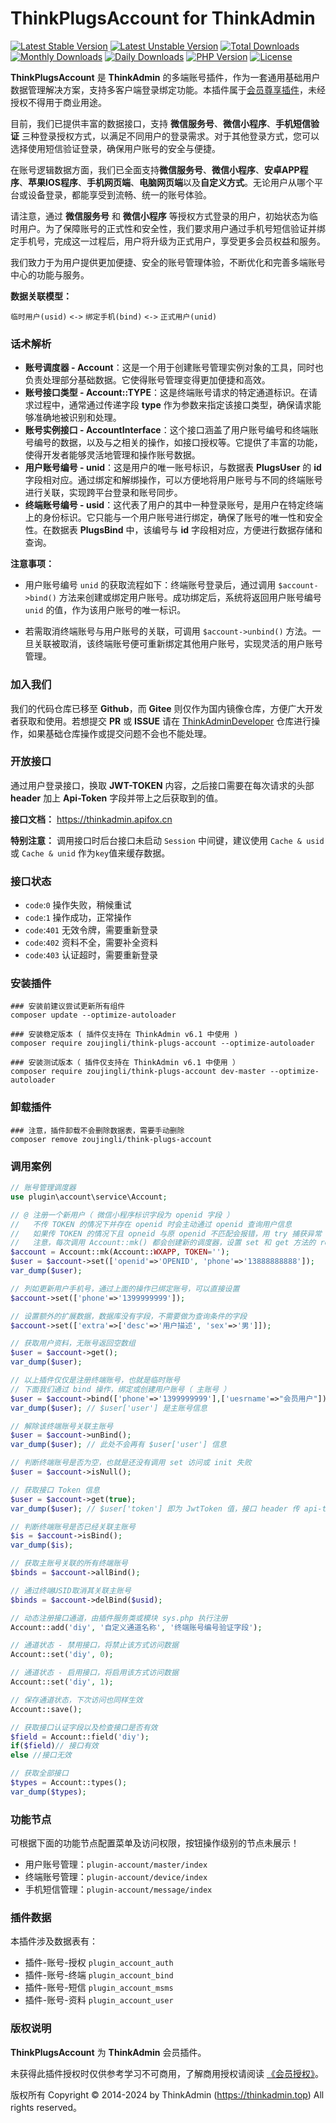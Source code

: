 # ThinkPlugsAccount for ThinkAdmin

[![Latest Stable Version](https://poser.pugx.org/zoujingli/think-plugs-account/v/stable)](https://packagist.org/packages/zoujingli/think-plugs-account)
[![Latest Unstable Version](https://poser.pugx.org/zoujingli/think-plugs-account/v/unstable)](https://packagist.org/packages/zoujingli/think-plugs-account)
[![Total Downloads](https://poser.pugx.org/zoujingli/think-plugs-account/downloads)](https://packagist.org/packages/zoujingli/think-plugs-account)
[![Monthly Downloads](https://poser.pugx.org/zoujingli/think-plugs-account/d/monthly)](https://packagist.org/packages/zoujingli/think-plugs-account)
[![Daily Downloads](https://poser.pugx.org/zoujingli/think-plugs-account/d/daily)](https://packagist.org/packages/zoujingli/think-plugs-account)
[![PHP Version](https://thinkadmin.top/static/icon/php-7.1.svg)](https://thinkadmin.top)
[![License](https://thinkadmin.top/static/icon/license-vip.svg)](https://thinkadmin.top/vip-introduce)

**ThinkPlugsAccount** 是 **ThinkAdmin** 的多端账号插件，作为一套通用基础用户数据管理解决方案，支持多客户端登录绑定功能。本插件属于[会员尊享插件](https://thinkadmin.top/vip-introduce)，未经授权不得用于商业用途。

目前，我们已提供丰富的数据接口，支持 **微信服务号**、**微信小程序**、**手机短信验证** 三种登录授权方式，以满足不同用户的登录需求。对于其他登录方式，您可以选择使用短信验证登录，确保用户账号的安全与便捷。

在账号逻辑数据方面，我们已全面支持**微信服务号**、**微信小程序**、**安卓APP程序**、**苹果IOS程序**、**手机网页端**、**电脑网页端**以及**自定义方式**。无论用户从哪个平台或设备登录，都能享受到流畅、统一的账号体验。

请注意，通过 **微信服务号** 和 **微信小程序** 等授权方式登录的用户，初始状态为临时用户。为了保障账号的正式性和安全性，我们要求用户通过手机号短信验证并绑定手机号，完成这一过程后，用户将升级为正式用户，享受更多会员权益和服务。

我们致力于为用户提供更加便捷、安全的账号管理体验，不断优化和完善多端账号中心的功能与服务。

**数据关联模型：**

`临时用户(usid)` `<->` `绑定手机(bind)` `<->` `正式用户(unid)`

### 话术解析

- **账号调度器 - Account**：这是一个用于创建账号管理实例对象的工具，同时也负责处理部分基础数据。它使得账号管理变得更加便捷和高效。
- **账号接口类型 - Account::TYPE**：这是终端账号请求的特定通道标识。在请求过程中，通常通过传递字段 **type** 作为参数来指定该接口类型，确保请求能够准确地被识别和处理。
- **账号实例接口 - AccountInterface**：这个接口涵盖了用户账号编号和终端账号编号的数据，以及与之相关的操作，如接口授权等。它提供了丰富的功能，使得开发者能够灵活地管理和操作账号数据。
- **用户账号编号 - unid**：这是用户的唯一账号标识，与数据表 **PlugsUser** 的 **id** 字段相对应。通过绑定和解绑操作，可以方便地将用户账号与不同的终端账号进行关联，实现跨平台登录和账号同步。
- **终端账号编号 - usid**：这代表了用户的其中一种登录账号，是用户在特定终端上的身份标识。它只能与一个用户账号进行绑定，确保了账号的唯一性和安全性。在数据表 **PlugsBind** 中，该编号与 **id** 字段相对应，方便进行数据存储和查询。

**注意事项：**

- 用户账号编号 `unid` 的获取流程如下：终端账号登录后，通过调用 `$account->bind()` 方法来创建或绑定用户账号。成功绑定后，系统将返回用户账号编号 `unid` 的值，作为该用户账号的唯一标识。

- 若需取消终端账号与用户账号的关联，可调用 `$account->unbind()` 方法。一旦关联被取消，该终端账号便可重新绑定其他用户账号，实现灵活的用户账号管理。

### 加入我们

我们的代码仓库已移至 **Github**，而 **Gitee** 则仅作为国内镜像仓库，方便广大开发者获取和使用。若想提交 **PR** 或 **ISSUE** 请在 [ThinkAdminDeveloper](https://github.com/zoujingli/ThinkAdminDeveloper) 仓库进行操作，如果基础仓库操作或提交问题不会也不能处理。

### 开放接口

通过用户登录接口，换取 **JWT-TOKEN** 内容，之后接口需要在每次请求的头部 **header** 加上 **Api-Token** 字段并带上之后获取到的值。

**接口文档：** https://thinkadmin.apifox.cn

**特别注意：** 调用接口时后台接口未启动 `Session` 中间键，建议使用 `Cache & usid` 或 `Cache & unid` 作为`key`值来缓存数据。

### 接口状态

* `code`:`0` 操作失败，稍候重试
* `code`:`1` 操作成功，正常操作
* `code`:`401` 无效令牌，需要重新登录
* `code`:`402` 资料不全，需要补全资料
* `code`:`403` 认证超时，需要重新登录

### 安装插件

```shell
### 安装前建议尝试更新所有组件
composer update --optimize-autoloader

### 安装稳定版本 ( 插件仅支持在 ThinkAdmin v6.1 中使用 )
composer require zoujingli/think-plugs-account --optimize-autoloader

### 安装测试版本（ 插件仅支持在 ThinkAdmin v6.1 中使用 ）
composer require zoujingli/think-plugs-account dev-master --optimize-autoloader
```

### 卸载插件

```shell
### 注意，插件卸载不会删除数据表，需要手动删除
composer remove zoujingli/think-plugs-account
```

### 调用案例

```php
// 账号管理调度器
use plugin\account\service\Account;

// @ 注册一个新用户（ 微信小程序标识字段为 openid 字段 ）
//   不传 TOKEN 的情况下并存在 openid 时会主动通过 openid 查询用户信息
//   如果传 TOKEN 的情况下且 opneid 与原 openid 不匹配会报错，用 try 捕获异常
//   注意，每次调用 Account::mk() 都会创建新的调度器，设置 set 和 get 方法的 rejwt 参数可返回接口令牌 
$account = Account::mk(Account::WXAPP, TOKEN='');
$user = $account->set(['openid'=>'OPENID', 'phone'=>'13888888888']);
var_dump($user);

// 列如更新用户手机号，通过上面的操作已绑定账号，可以直接设置
$account->set(['phone'=>'1399999999']);

// 设置额外的扩展数据，数据库没有字段，不需要做为查询条件的字段
$account->set(['extra'=>['desc'=>'用户描述', 'sex'=>'男']]);

// 获取用户资料，无账号返回空数组
$user = $account->get();
var_dump($user);

// 以上插件仅仅是注册终端账号，也就是临时账号
// 下面我们通过 bind 操作，绑定或创建用户账号（ 主账号 ）
$user = $account->bind(['phone'=>'1399999999'],['uesrname'=>"会员用户"]);
var_dump($user); // $user['user'] 是主账号信息

// 解除该终端账号关联主账号
$user = $account->unBind();
var_dump($user); // 此处不会再有 $user['user'] 信息

// 判断终端账号是否为空，也就是还没有调用 set 访问或 init 失败
$user = $account->isNull();

// 获取接口 Token 信息
$user = $account->get(true);
var_dump($user); // $user['token'] 即为 JwtToken 值，接口 header 传 api-token 字段

// 判断终端账号是否已经关联主账号
$is = $account->isBind();
var_dump($is);

// 获取主账号关联的所有终端账号
$binds = $account->allBind();

// 通过终端USID取消其关联主账号
$binds = $account->delBind($usid);

// 动态注册接口通道，由插件服务类或模块 sys.php 执行注册
Account::add('diy', '自定义通道名称', '终端账号编号验证字段');

// 通道状态 - 禁用接口，将禁止该方式访问数据
Account::set('diy', 0);

// 通道状态 - 启用接口，将启用该方式访问数据
Account::set('diy', 1);

// 保存通道状态，下次访问也同样生效
Account::save();

// 获取接口认证字段以及检查接口是否有效
$field = Account::field('diy');
if($field)// 接口有效
else //接口无效

// 获取全部接口
$types = Account::types();
var_dump($types);
```

### 功能节点

可根据下面的功能节点配置菜单及访问权限，按钮操作级别的节点未展示！

* 用户账号管理：`plugin-account/master/index`
* 终端账号管理：`plugin-account/device/index`
* 手机短信管理：`plugin-account/message/index`

### 插件数据

本插件涉及数据表有：

* 插件-账号-授权 `plugin_account_auth`
* 插件-账号-终端 `plugin_account_bind`
* 插件-账号-短信 `plugin_account_msms`
* 插件-账号-资料 `plugin_account_user`

### 版权说明

**ThinkPlugsAccount** 为 **ThinkAdmin** 会员插件。

未获得此插件授权时仅供参考学习不可商用，了解商用授权请阅读 [《会员授权》](https://thinkadmin.top/vip-introduce)。

版权所有 Copyright © 2014-2024 by ThinkAdmin (https://thinkadmin.top) All rights reserved。
